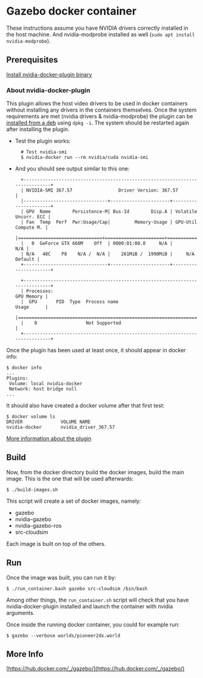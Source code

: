 # Gazebo docker container

These instructions assume you have NVIDIA drivers correctly installed in the host
machine. And nvidia-modprobe installed as well (`sudo apt install nvidia-modprobe`).

## Prerequisites

[Install nvidia-docker-plugin binary](https://github.com/NVIDIA/nvidia-docker/wiki/Installation)

### About nvidia-docker-plugin
This plugin allows the host video drivers to be used in docker containers
without installing any drivers in the containers themselves.
Once the system requirements are met (nvidia drivers & nvidia-modprobe)
the plugin can be
[installed from a deb](https://github.com/NVIDIA/nvidia-docker/releases)
using `dpkg -i`.
The system should be restarted again after installing the plugin.

* Test the plugin works:

        # Test nvidia-smi
        $ nvidia-docker run --rm nvidia/cuda nvidia-smi

* And you should see output similar to this one:

        +-----------------------------------------------------------------------------+
        | NVIDIA-SMI 367.57                 Driver Version: 367.57                    |
        |-------------------------------+----------------------+----------------------+
        | GPU  Name        Persistence-M| Bus-Id        Disp.A | Volatile Uncorr. ECC |
        | Fan  Temp  Perf  Pwr:Usage/Cap|         Memory-Usage | GPU-Util  Compute M. |
        |===============================+======================+======================|
        |   0  GeForce GTX 660M    Off  | 0000:01:00.0     N/A |                  N/A |
        | N/A   48C    P8    N/A /  N/A |    261MiB /  1990MiB |     N/A      Default |
        +-------------------------------+----------------------+----------------------+
    
        +-----------------------------------------------------------------------------+
        | Processes:                                                       GPU Memory |
        |  GPU       PID  Type  Process name                               Usage      |
        |=============================================================================|
        |    0                  Not Supported                                         |
        +-----------------------------------------------------------------------------+

Once the plugin has been used at least once, it should appear in docker info:

```
$ docker info
...
Plugins:
 Volume: local nvidia-docker
 Network: host bridge null
...
```

It should also have created a docker volume after that first test:

```
$ docker volume ls
DRIVER              VOLUME NAME
nvidia-docker       nvidia_driver_367.57
```

[More information about the plugin](https://github.com/NVIDIA/nvidia-docker/wiki/nvidia-docker-plugin)


## Build
Now, from the docker directory build the docker images, build the main image.
This is the one that will be used afterwards:
```
$ ./build-images.sh
```
This script will create a set of docker images, namely:

* gazebo
* nvidia-gazebo
* nvidia-gazebo-ros
* src-cloudsim

Each image is built on top of the others.

## Run
Once the image was built, you can run it by:
```
$ ./run_container.bash gazebo src-cloudsim /bin/bash
```
Among other things, the `run_container.sh` script will check that you have nvidia-docker-plugin installed
and launch the container with nvidia arguments.

Once inside the running docker container, you could for example run:
```
$ gazebo --verbose worlds/pioneer2dx.world
```

## More Info
[https://hub.docker.com/_/gazebo/](https://hub.docker.com/_/gazebo/)
